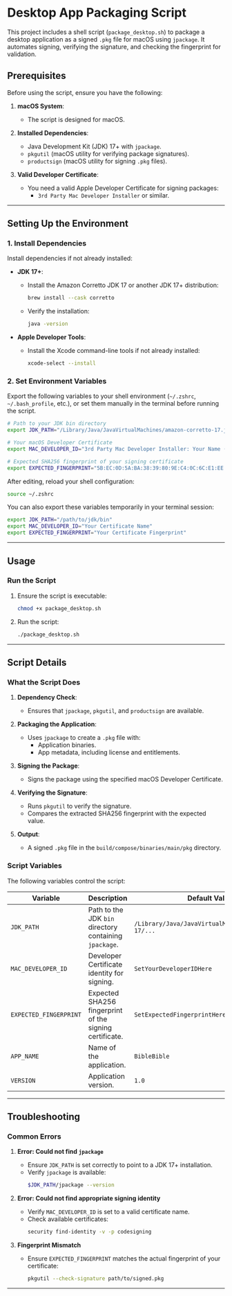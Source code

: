 
# Desktop App Packaging Script

This project includes a shell script (`package_desktop.sh`) to package a desktop application as a signed `.pkg` file for macOS using `jpackage`. It automates signing, verifying the signature, and checking the fingerprint for validation.

## Prerequisites

Before using the script, ensure you have the following:

1. **macOS System**:
    - The script is designed for macOS.

2. **Installed Dependencies**:
    - Java Development Kit (JDK) 17+ with `jpackage`.
    - `pkgutil` (macOS utility for verifying package signatures).
    - `productsign` (macOS utility for signing `.pkg` files).

3. **Valid Developer Certificate**:
    - You need a valid Apple Developer Certificate for signing packages:
        - `3rd Party Mac Developer Installer` or similar.


---

## Setting Up the Environment

### 1. Install Dependencies

Install dependencies if not already installed:

- **JDK 17+**:
    - Install the Amazon Corretto JDK 17 or another JDK 17+ distribution:
      ```bash
      brew install --cask corretto
      ```
    - Verify the installation:
      ```bash
      java -version
      ```

- **Apple Developer Tools**:
    - Install the Xcode command-line tools if not already installed:
      ```bash
      xcode-select --install
      ```

### 2. Set Environment Variables

Export the following variables to your shell environment (`~/.zshrc`, `~/.bash_profile`, etc.), or set them manually in the terminal before running the script.

```bash
# Path to your JDK bin directory
export JDK_PATH="/Library/Java/JavaVirtualMachines/amazon-corretto-17.jdk/Contents/Home/bin"

# Your macOS Developer Certificate
export MAC_DEVELOPER_ID="3rd Party Mac Developer Installer: Your Name (YourID)"

# Expected SHA256 fingerprint of your signing certificate
export EXPECTED_FINGERPRINT="5B:EC:0D:5A:BA:38:39:80:9E:C4:0C:6C:E1:EE:71:50:AB:E0:96:B1:B3:6B:E3:6F:64:95:14:A4:A9:B4:4D:6A"
```

After editing, reload your shell configuration:
```bash
source ~/.zshrc
```

You can also export these variables temporarily in your terminal session:
```bash
export JDK_PATH="/path/to/jdk/bin"
export MAC_DEVELOPER_ID="Your Certificate Name"
export EXPECTED_FINGERPRINT="Your Certificate Fingerprint"
```

---

## Usage

### Run the Script

1. Ensure the script is executable:
   ```bash
   chmod +x package_desktop.sh
   ```

2. Run the script:
   ```bash
   ./package_desktop.sh
   ```

---

## Script Details

### What the Script Does

1. **Dependency Check**:
    - Ensures that `jpackage`, `pkgutil`, and `productsign` are available.

2. **Packaging the Application**:
    - Uses `jpackage` to create a `.pkg` file with:
        - Application binaries.
        - App metadata, including license and entitlements.

3. **Signing the Package**:
    - Signs the package using the specified macOS Developer Certificate.

4. **Verifying the Signature**:
    - Runs `pkgutil` to verify the signature.
    - Compares the extracted SHA256 fingerprint with the expected value.

5. **Output**:
    - A signed `.pkg` file in the `build/compose/binaries/main/pkg` directory.

### Script Variables

The following variables control the script:

| Variable              | Description                                                | Default Value                                         |
|-----------------------|------------------------------------------------------------|-----------------------------------------------------|
| `JDK_PATH`            | Path to the JDK `bin` directory containing `jpackage`.     | `/Library/Java/JavaVirtualMachines/corretto-17/...` |
| `MAC_DEVELOPER_ID`    | Developer Certificate identity for signing.                | `SetYourDeveloperIDHere`                            |
| `EXPECTED_FINGERPRINT`| Expected SHA256 fingerprint of the signing certificate.    | `SetExpectedFingerprintHere`                        |
| `APP_NAME`            | Name of the application.                                   | `BibleBible`                                        |
| `VERSION`             | Application version.                                       | `1.0`                                               |

---

## Troubleshooting

### Common Errors

1. **Error: Could not find `jpackage`**
    - Ensure `JDK_PATH` is set correctly to point to a JDK 17+ installation.
    - Verify `jpackage` is available:
      ```bash
      $JDK_PATH/jpackage --version
      ```

2. **Error: Could not find appropriate signing identity**
    - Verify `MAC_DEVELOPER_ID` is set to a valid certificate name.
    - Check available certificates:
      ```bash
      security find-identity -v -p codesigning
      ```

3. **Fingerprint Mismatch**
    - Ensure `EXPECTED_FINGERPRINT` matches the actual fingerprint of your certificate:
      ```bash
      pkgutil --check-signature path/to/signed.pkg
      ```

---

